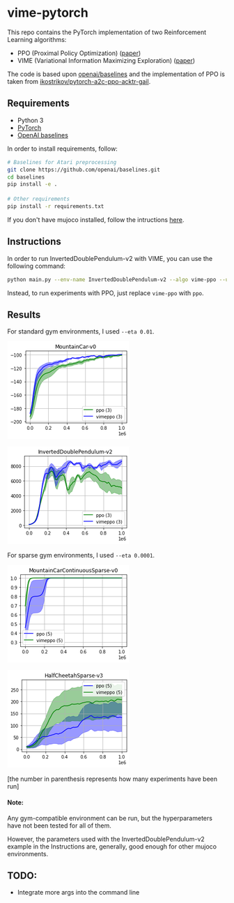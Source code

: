 # vime-pytorch

This repo contains the PyTorch implementation of two Reinforcement Learning algorithms:

* PPO (Proximal Policy Optimization) ([paper](https://arxiv.org/abs/1707.06347))
* VIME (Variational Information Maximizing Exploration) ([paper](https://arxiv.org/abs/1605.09674))

The code is based upon [openai/baselines](https://github.com/openai/baselines)
and the implementation of PPO is taken from [ikostrikov/pytorch-a2c-ppo-acktr-gail](https://github.com/ikostrikov/pytorch-a2c-ppo-acktr-gail/).

## Requirements

* Python 3
* [PyTorch](http://pytorch.org/)
* [OpenAI baselines](https://github.com/openai/baselines)

In order to install requirements, follow:

```bash
# Baselines for Atari preprocessing
git clone https://github.com/openai/baselines.git
cd baselines
pip install -e .

# Other requirements
pip install -r requirements.txt
```

If you don't have mujoco installed, follow the intructions [here](https://github.com/openai/mujoco-py).

## Instructions

In order to run InvertedDoublePendulum-v2 with VIME, you can use the following command:

```bash
python main.py --env-name InvertedDoublePendulum-v2 --algo vime-ppo --use-gae --log-interval 1 --num-steps 2048 --num-processes 1 --lr 3e-4 --entropy-coef 0 --value-loss-coef 0.5 --ppo-epoch 10 --num-mini-batch 32 --gamma 0.99 --num-env-steps 1000000 --use-linear-lr-decay --no-cuda --log-dir /tmp/doublependulum/vimeppo/vimeppo-0 --seed 0 --use-proper-time-limits --eta 0.01
```
   
Instead, to run experiments with PPO, just replace `vime-ppo` with `ppo`.

## Results

For standard gym environments, I used `--eta 0.01`.

![MountainCar-v0](results/imgs/mountain_car.png)

![InvertedDoublePendulum-v2](results/imgs/double_pendulum.png)

For sparse gym environments, I used `--eta 0.0001`.

![MountainCar-v0](results/imgs/mountain_car_continuous_sparse.png)

![InvertedDoublePendulum-v2](results/imgs/half_cheetah_v3_sparse.png)

[the number in parenthesis represents how many experiments have been run]

#### Note:

Any gym-compatible environment can be run, but the hyperparameters have not been tested for all of them. 

However, the parameters used with the InvertedDoublePendulum-v2 example in the Instructions are, generally, good enough for other mujoco environments. 

## TODO:

* Integrate more args into the command line